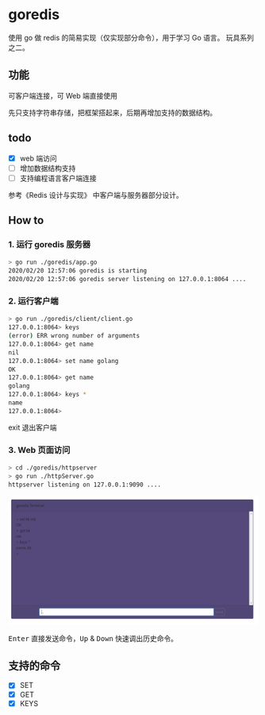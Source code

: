 # goredis 

使用 go 做 redis 的简易实现（仅实现部分命令），用于学习 Go 语言。
玩具系列之二。

## 功能

可客户端连接，可 Web 端直接使用

先只支持字符串存储，把框架搭起来，后期再增加支持的数据结构。

## todo

- [x] web 端访问
- [ ] 增加数据结构支持
- [ ] 支持编程语言客户端连接

参考《Redis 设计与实现》 中客户端与服务器部分设计。

## How to

### 1. 运行 goredis 服务器

```sh
> go run ./goredis/app.go
2020/02/20 12:57:06 goredis is starting
2020/02/20 12:57:06 goredis server listening on 127.0.0.1:8064 ....
```

### 2. 运行客户端

```sh
> go run ./goredis/client/client.go
127.0.0.1:8064> keys
(error) ERR wrong number of arguments
127.0.0.1:8064> get name
nil
127.0.0.1:8064> set name golang
OK
127.0.0.1:8064> get name
golang
127.0.0.1:8064> keys *
name
127.0.0.1:8064>  
```
exit 退出客户端

### 3. Web 页面访问

```sh
> cd ./goredis/httpserver
> go run ./httpServer.go
httpserver listening on 127.0.0.1:9090 ....
```
![web 界面示例](./view.jpg)

<kbd>Enter</kbd> 直接发送命令，<kbd>Up</kbd> & <kbd>Down</kbd> 快速调出历史命令。

## 支持的命令

- [x] SET
- [x] GET
- [x] KEYS